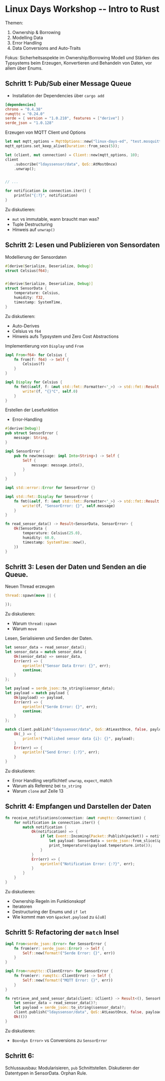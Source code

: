 # Linux Days Workshop -- Intro to Rust

Themen:

1. Ownership & Borrowing
2. Modelling Data
3. Error Handling
4. Data Conversions and Auto-Traits

Fokus: Sicherheitsaspekte im Ownership/Borrowing Modell und Stärken des Typsystems beim Erzeugen, Konvertieren und Behandeln von Daten, vor allem über Enums.

## Schritt 1: Pub/Sub einer Message Queue

- Installation der Dependencies über `cargo add`

```toml
[dependencies]
chrono = "0.4.38"
rumqttc = "0.24.0"
serde = { version = "1.0.210", features = ["derive"] }
serde_json = "1.0.128"
```

Erzeugen von MQTT Client und Options

```rust
let mut mqtt_options = MqttOptions::new("linux-days-ed", "test.mosquitto.org", 1883);
mqtt_options.set_keep_alive(Duration::from_secs(5));

let (client, mut connection) = Client::new(mqtt_options, 10);
client
    .subscribe("ldayssensor/data", QoS::AtMostOnce)
    .unwrap();


// ...

for notification in connection.iter() {
    println("{:?}", notification)
}
```

Zu diskutieren:
- `mut` vs immutable, wann braucht man was?
- Tuple Destructuring
- Hinweis auf `unwrap()`

## Schritt 2: Lesen und Publizieren von Sensordaten

Modellierung der Sensordaten

```rust
#[derive(Serialize, Deserialize, Debug)]
struct Celsius(f64);


#[derive(Serialize, Deserialize, Debug)]
struct SensorData {
    temperature: Celsius,
    humidity: f32,
    timestamp: SystemTime,
}

```

Zu diskutieren:
- Auto-Derives
- Celsius vs `f64`
- Hinweis aufs Typsystem und Zero Cost Abstractions


Implementierung von `Display` und `From`

```rust
impl From<f64> for Celsius {
    fn from(f: f64) -> Self {
        Celsius(f)
    }
}

impl Display for Celsius {
    fn fmt(&self, f: &mut std::fmt::Formatter<'_>) -> std::fmt::Result {
        write!(f, "{}°C", self.0)
    }
}
```

Erstellen der Lesefunktion
- Error-Handling



```rust
#[derive(Debug)]
pub struct SensorError {
    message: String,
}

impl SensorError {
    pub fn new(message: impl Into<String>) -> Self {
        Self {
            message: message.into(),
        }
    }
}

impl std::error::Error for SensorError {}

impl std::fmt::Display for SensorError {
    fn fmt(&self, f: &mut std::fmt::Formatter<'_>) -> std::fmt::Result {
        write!(f, "SensorError: {}", self.message)
    }
}

fn read_sensor_data() -> Result<SensorData, SensorError> {
    Ok(SensorData {
        temperature: Celsius(25.0),
        humidity: 60.0,
        timestamp: SystemTime::now(),
    })
}
```

## Schritt 3: Lesen der Daten und Senden an die Queue.

Neuen Thread erzeugen

```rust
thread::spawn(move || {

});
```

Zu diskutieren:
- Warum `thread::spawn`
- Warum `move`

Lesen, Serialisieren und Senden der Daten.

```rust
let sensor_data = read_sensor_data();
let sensor_data = match sensor_data {
    Ok(sensor_data) => sensor_data,
    Err(err) => {
        eprintln!("Sensor Data Error: {}", err);
        continue;
    }
};

let payload = serde_json::to_string(&sensor_data);
let payload = match payload {
    Ok(payload) => payload,
    Err(err) => {
        eprintln!("Serde Error: {}", err);
        continue;
    }
};

match client.publish("ldayssensor/data", QoS::AtLeastOnce, false, payload.clone()) {
    Ok(_) => {
        println!("Published sensor data {i}: {}", payload);
    }
    Err(err) => {
        eprintln!("Send Error: {:?}", err);
    }
}
```

Zu diskutieren:
- Error Handling verpflichtet! `unwrap`, `expect`, match
- Warum als Referenz bei `to_string`
- Warum `clone` auf Zeile 13


## Schritt 4: Empfangen und Darstellen der Daten

```rust
fn receive_notifications(connection: &mut rumqttc::Connection) {
    for notification in connection.iter() {
        match notification {
            Ok(notification) => {
                if let Event::Incoming(Packet::Publish(packet)) = notification {
                    let payload: SensorData = serde_json::from_slice(&packet.payload).unwrap();
                    print_temperature(&payload.temperature.into());
                }
            }
            Err(err) => {
                eprintln!("Notification Error: {:?}", err);
            }
        }
    }
}
```

Zu diskutieren:
- Ownership Regeln im Funktionskopf
- Iteratoren
- Destructuring der Enums und `if let`
- Wie kommt man von `&packet.payload` zu `&[u8]`

## Schritt 5: Refactoring der `match` Insel

```rust
impl From<serde_json::Error> for SensorError {
    fn from(err: serde_json::Error) -> Self {
        Self::new(format!("Serde Error: {}", err))
    }
}

impl From<rumqttc::ClientError> for SensorError {
    fn from(err: rumqttc::ClientError) -> Self {
        Self::new(format!("MQTT Error: {}", err))
    }
}

fn retrieve_and_send_sensor_data(client: &Client) -> Result<(), SensorError> {
    let sensor_data = read_sensor_data()?;
    let payload = serde_json::to_string(&sensor_data)?;
    client.publish("ldayssensor/data", QoS::AtLeastOnce, false, payload)?;
    Ok(())
}
```

Zu diskutieren:
- `Box<dyn Error>` vs Conversions zu `SensorError`

## Schritt 6:

Schlussausbau: Modularisieren, `pub` Schnittstellen. Diskutieren der Datentypen in SensorData. Orphan Rule.
